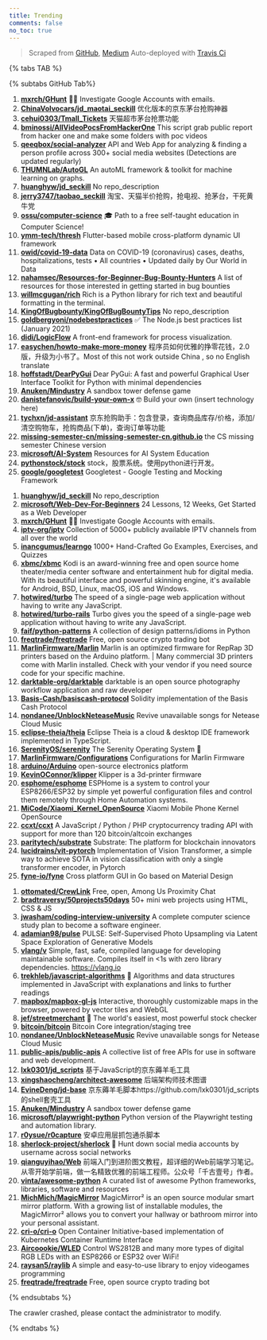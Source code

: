 ```yaml
---
title: Trending
comments: false
no_toc: true
---
```


> Scraped from [GitHub](https://github.com/trending), [Medium](https://medium.com/topic/popular)
Auto-deployed with [Travis Ci](https://travis-ci.org/)

{% tabs TAB %}
<!-- tab GitHub -->
{% subtabs GitHub Tab%}
<!-- tab Daily -->
1. [**mxrch/GHunt**](https://github.com/mxrch/GHunt)
🕵️‍♂️ Investigate Google Accounts with emails.
2. [**ChinaVolvocars/jd_maotai_seckill**](https://github.com/ChinaVolvocars/jd_maotai_seckill)
优化版本的京东茅台抢购神器
3. [**cehui0303/Tmall_Tickets**](https://github.com/cehui0303/Tmall_Tickets)
天猫超市茅台抢票功能
4. [**bminossi/AllVideoPocsFromHackerOne**](https://github.com/bminossi/AllVideoPocsFromHackerOne)
This script grab public report from hacker one and make some folders with poc videos
5. [**qeeqbox/social-analyzer**](https://github.com/qeeqbox/social-analyzer)
API and Web App for analyzing & finding a person profile across 300+ social media websites (Detections are updated regularly)
6. [**THUMNLab/AutoGL**](https://github.com/THUMNLab/AutoGL)
An autoML framework & toolkit for machine learning on graphs.
7. [**huanghyw/jd_seckill**](https://github.com/huanghyw/jd_seckill)
No repo_description
8. [**jerry3747/taobao_seckill**](https://github.com/jerry3747/taobao_seckill)
淘宝、天猫半价抢购，抢电视、抢茅台，干死黄牛党
9. [**ossu/computer-science**](https://github.com/ossu/computer-science)
🎓 Path to a free self-taught education in Computer Science!
10. [**ymm-tech/thresh**](https://github.com/ymm-tech/thresh)
Flutter-based mobile cross-platform dynamic UI framework
11. [**owid/covid-19-data**](https://github.com/owid/covid-19-data)
Data on COVID-19 (coronavirus) cases, deaths, hospitalizations, tests • All countries • Updated daily by Our World in Data
12. [**nahamsec/Resources-for-Beginner-Bug-Bounty-Hunters**](https://github.com/nahamsec/Resources-for-Beginner-Bug-Bounty-Hunters)
A list of resources for those interested in getting started in bug bounties
13. [**willmcgugan/rich**](https://github.com/willmcgugan/rich)
Rich is a Python library for rich text and beautiful formatting in the terminal.
14. [**KingOfBugbounty/KingOfBugBountyTips**](https://github.com/KingOfBugbounty/KingOfBugBountyTips)
No repo_description
15. [**goldbergyoni/nodebestpractices**](https://github.com/goldbergyoni/nodebestpractices)
✅ The Node.js best practices list (January 2021)
16. [**didi/LogicFlow**](https://github.com/didi/LogicFlow)
A front-end framework for process visualization.
17. [**easychen/howto-make-more-money**](https://github.com/easychen/howto-make-more-money)
程序员如何优雅的挣零花钱，2.0版，升级为小书了。Most of this not work outside China , so no English translate
18. [**hoffstadt/DearPyGui**](https://github.com/hoffstadt/DearPyGui)
Dear PyGui: A fast and powerful Graphical User Interface Toolkit for Python with minimal dependencies
19. [**Anuken/Mindustry**](https://github.com/Anuken/Mindustry)
A sandbox tower defense game
20. [**danistefanovic/build-your-own-x**](https://github.com/danistefanovic/build-your-own-x)
🤓 Build your own (insert technology here)
21. [**tychxn/jd-assistant**](https://github.com/tychxn/jd-assistant)
京东抢购助手：包含登录，查询商品库存/价格，添加/清空购物车，抢购商品(下单)，查询订单等功能
22. [**missing-semester-cn/missing-semester-cn.github.io**](https://github.com/missing-semester-cn/missing-semester-cn.github.io)
the CS missing semester Chinese version
23. [**microsoft/AI-System**](https://github.com/microsoft/AI-System)
Resources for AI System Education
24. [**pythonstock/stock**](https://github.com/pythonstock/stock)
stock，股票系统。使用python进行开发。
25. [**google/googletest**](https://github.com/google/googletest)
Googletest - Google Testing and Mocking Framework
<!-- endtab -->
<!-- tab Weekly -->
1. [**huanghyw/jd_seckill**](https://github.com/huanghyw/jd_seckill)
No repo_description
2. [**microsoft/Web-Dev-For-Beginners**](https://github.com/microsoft/Web-Dev-For-Beginners)
24 Lessons, 12 Weeks, Get Started as a Web Developer
3. [**mxrch/GHunt**](https://github.com/mxrch/GHunt)
🕵️‍♂️ Investigate Google Accounts with emails.
4. [**iptv-org/iptv**](https://github.com/iptv-org/iptv)
Collection of 5000+ publicly available IPTV channels from all over the world
5. [**inancgumus/learngo**](https://github.com/inancgumus/learngo)
1000+ Hand-Crafted Go Examples, Exercises, and Quizzes
6. [**xbmc/xbmc**](https://github.com/xbmc/xbmc)
Kodi is an award-winning free and open source home theater/media center software and entertainment hub for digital media. With its beautiful interface and powerful skinning engine, it's available for Android, BSD, Linux, macOS, iOS and Windows.
7. [**hotwired/turbo**](https://github.com/hotwired/turbo)
The speed of a single-page web application without having to write any JavaScript.
8. [**hotwired/turbo-rails**](https://github.com/hotwired/turbo-rails)
Turbo gives you the speed of a single-page web application without having to write any JavaScript.
9. [**faif/python-patterns**](https://github.com/faif/python-patterns)
A collection of design patterns/idioms in Python
10. [**freqtrade/freqtrade**](https://github.com/freqtrade/freqtrade)
Free, open source crypto trading bot
11. [**MarlinFirmware/Marlin**](https://github.com/MarlinFirmware/Marlin)
Marlin is an optimized firmware for RepRap 3D printers based on the Arduino platform. | Many commercial 3D printers come with Marlin installed. Check with your vendor if you need source code for your specific machine.
12. [**darktable-org/darktable**](https://github.com/darktable-org/darktable)
darktable is an open source photography workflow application and raw developer
13. [**Basis-Cash/basiscash-protocol**](https://github.com/Basis-Cash/basiscash-protocol)
Solidity implementation of the Basis Cash Protocol
14. [**nondanee/UnblockNeteaseMusic**](https://github.com/nondanee/UnblockNeteaseMusic)
Revive unavailable songs for Netease Cloud Music
15. [**eclipse-theia/theia**](https://github.com/eclipse-theia/theia)
Eclipse Theia is a cloud & desktop IDE framework implemented in TypeScript.
16. [**SerenityOS/serenity**](https://github.com/SerenityOS/serenity)
The Serenity Operating System 🐞
17. [**MarlinFirmware/Configurations**](https://github.com/MarlinFirmware/Configurations)
Configurations for Marlin Firmware
18. [**arduino/Arduino**](https://github.com/arduino/Arduino)
open-source electronics platform
19. [**KevinOConnor/klipper**](https://github.com/KevinOConnor/klipper)
Klipper is a 3d-printer firmware
20. [**esphome/esphome**](https://github.com/esphome/esphome)
ESPHome is a system to control your ESP8266/ESP32 by simple yet powerful configuration files and control them remotely through Home Automation systems.
21. [**MiCode/Xiaomi_Kernel_OpenSource**](https://github.com/MiCode/Xiaomi_Kernel_OpenSource)
Xiaomi Mobile Phone Kernel OpenSource
22. [**ccxt/ccxt**](https://github.com/ccxt/ccxt)
A JavaScript / Python / PHP cryptocurrency trading API with support for more than 120 bitcoin/altcoin exchanges
23. [**paritytech/substrate**](https://github.com/paritytech/substrate)
Substrate: The platform for blockchain innovators
24. [**lucidrains/vit-pytorch**](https://github.com/lucidrains/vit-pytorch)
Implementation of Vision Transformer, a simple way to achieve SOTA in vision classification with only a single transformer encoder, in Pytorch
25. [**fyne-io/fyne**](https://github.com/fyne-io/fyne)
Cross platform GUI in Go based on Material Design
<!-- endtab -->
<!-- tab Monthly -->
1. [**ottomated/CrewLink**](https://github.com/ottomated/CrewLink)
Free, open, Among Us Proximity Chat
2. [**bradtraversy/50projects50days**](https://github.com/bradtraversy/50projects50days)
50+ mini web projects using HTML, CSS & JS
3. [**jwasham/coding-interview-university**](https://github.com/jwasham/coding-interview-university)
A complete computer science study plan to become a software engineer.
4. [**adamian98/pulse**](https://github.com/adamian98/pulse)
PULSE: Self-Supervised Photo Upsampling via Latent Space Exploration of Generative Models
5. [**vlang/v**](https://github.com/vlang/v)
Simple, fast, safe, compiled language for developing maintainable software. Compiles itself in <1s with zero library dependencies. https://vlang.io
6. [**trekhleb/javascript-algorithms**](https://github.com/trekhleb/javascript-algorithms)
📝 Algorithms and data structures implemented in JavaScript with explanations and links to further readings
7. [**mapbox/mapbox-gl-js**](https://github.com/mapbox/mapbox-gl-js)
Interactive, thoroughly customizable maps in the browser, powered by vector tiles and WebGL
8. [**jef/streetmerchant**](https://github.com/jef/streetmerchant)
🤖 The world's easiest, most powerful stock checker
9. [**bitcoin/bitcoin**](https://github.com/bitcoin/bitcoin)
Bitcoin Core integration/staging tree
10. [**nondanee/UnblockNeteaseMusic**](https://github.com/nondanee/UnblockNeteaseMusic)
Revive unavailable songs for Netease Cloud Music
11. [**public-apis/public-apis**](https://github.com/public-apis/public-apis)
A collective list of free APIs for use in software and web development.
12. [**lxk0301/jd_scripts**](https://github.com/lxk0301/jd_scripts)
基于JavaScript的京东薅羊毛工具
13. [**xingshaocheng/architect-awesome**](https://github.com/xingshaocheng/architect-awesome)
后端架构师技术图谱
14. [**EvineDeng/jd-base**](https://github.com/EvineDeng/jd-base)
京东薅羊毛脚本https://github.com/lxk0301/jd_scripts 的shell套壳工具
15. [**Anuken/Mindustry**](https://github.com/Anuken/Mindustry)
A sandbox tower defense game
16. [**microsoft/playwright-python**](https://github.com/microsoft/playwright-python)
Python version of the Playwright testing and automation library.
17. [**r0ysue/r0capture**](https://github.com/r0ysue/r0capture)
安卓应用层抓包通杀脚本
18. [**sherlock-project/sherlock**](https://github.com/sherlock-project/sherlock)
🔎 Hunt down social media accounts by username across social networks
19. [**qianguyihao/Web**](https://github.com/qianguyihao/Web)
前端入门到进阶图文教程，超详细的Web前端学习笔记。从零开始学前端，做一名精致优雅的前端工程师。公众号「千古壹号」作者。
20. [**vinta/awesome-python**](https://github.com/vinta/awesome-python)
A curated list of awesome Python frameworks, libraries, software and resources
21. [**MichMich/MagicMirror**](https://github.com/MichMich/MagicMirror)
MagicMirror² is an open source modular smart mirror platform. With a growing list of installable modules, the MagicMirror² allows you to convert your hallway or bathroom mirror into your personal assistant.
22. [**cri-o/cri-o**](https://github.com/cri-o/cri-o)
Open Container Initiative-based implementation of Kubernetes Container Runtime Interface
23. [**Aircoookie/WLED**](https://github.com/Aircoookie/WLED)
Control WS2812B and many more types of digital RGB LEDs with an ESP8266 or ESP32 over WiFi!
24. [**raysan5/raylib**](https://github.com/raysan5/raylib)
A simple and easy-to-use library to enjoy videogames programming
25. [**freqtrade/freqtrade**](https://github.com/freqtrade/freqtrade)
Free, open source crypto trading bot
<!-- endtab -->
{% endsubtabs %}
<!-- endtab -->
<!-- tab Medium -->
The crawler crashed, please contact the administrator to modify.
<!-- endtab -->
{% endtabs %}
